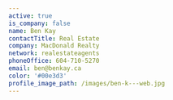 ```yaml
---
active: true
is_company: false
name: Ben Kay
contactTitle: Real Estate
company: MacDonald Realty
network: realestateagents
phoneOffice: 604-710-5270
email: ben@benkay.ca
color: '#00e3d3'
profile_image_path: /images/ben-k---web.jpg
---
```



